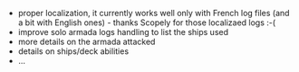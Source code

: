 * proper localization, it currently works well only with French log files (and a bit with English ones) - thanks Scopely for those localizaed logs :-(
* improve solo armada logs handling to list the ships used
* more details on the armada attacked
* details on ships/deck abilities
* ...
